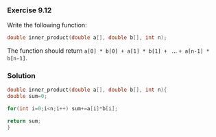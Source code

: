 ### Exercise 9.12
Write the following function:

```c
double inner_product(double a[], double b[], int n);
```

The function should return `a[0] * b[0] + a[1] * b[1] + ` ... `+ a[n-1] *
b[n-1]`.

### Solution

```c
double inner_product(double a[], double b[], int n){
double sum=0;

for(int i=0;i<n;i++) sum+=a[i]*b[i];

return sum;
}
